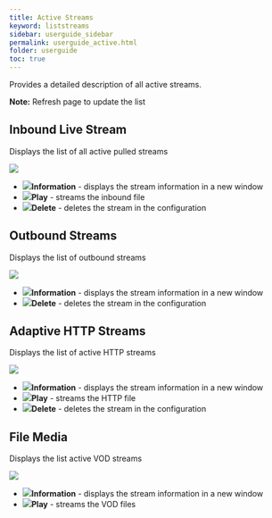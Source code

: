 ```yaml
---
title: Active Streams
keyword: liststreams
sidebar: userguide_sidebar
permalink: userguide_active.html
folder: userguide
toc: true
---
```




Provides a detailed description of all active streams. 

**Note:** Refresh page to update the list



## Inbound Live Stream

Displays the list of all active pulled streams

![](../images/userguide/Active_inbound.jpg)

- ![](../images/userguide/Config_info.JPG)**Information** - displays the stream information in a new window
- ![](../images/userguide/VOD_play.JPG)**Play** - streams the inbound file
- ![](../images/userguide/VOD_delete.JPG)**Delete** - deletes the stream in the configuration




## Outbound Streams

Displays the list of outbound streams

![](../images/userguide/Active_outbound.jpg)

- ![](../images/userguide/Config_info.JPG)**Information** - displays the stream information in a new window
- ![](../images/userguide/VOD_delete.JPG)**Delete** - deletes the stream in the configuration




## Adaptive HTTP Streams

Displays the list of active HTTP streams

![](../images/userguide/Active_http.jpg)

- ![](../images/userguide/Config_info.JPG)**Information** - displays the stream information in a new window
- ![](../images/userguide/VOD_play.JPG)**Play** - streams the HTTP file
- ![](../images/userguide/VOD_delete.JPG)**Delete** - deletes the stream in the configuration




## File Media

Displays the list active VOD streams

![](../images/userguide/Active_file.jpg)

- ![](../images/userguide/Config_info.JPG)**Information** - displays the stream information in a new window
- ![](../images/userguide/VOD_play.JPG)**Play** - streams the VOD files
